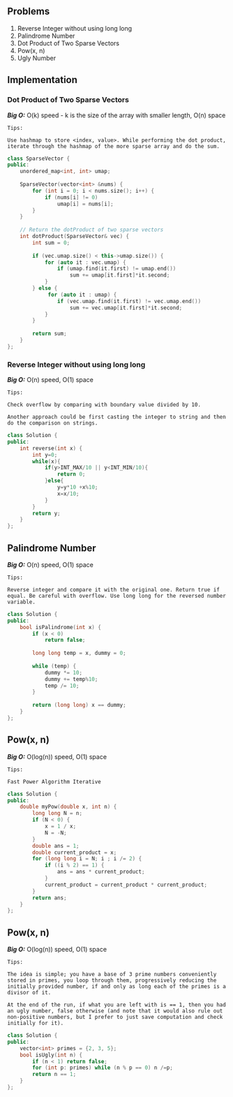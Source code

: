 ## Problems

1. Reverse Integer without using long long
2. Palindrome Number
3. Dot Product of Two Sparse Vectors
4. Pow(x, n)
5. Ugly Number


## Implementation
### **Dot Product of Two Sparse Vectors**

***Big O:*** O(k) speed - k is the size of the array with smaller length, O(n) space
```
Tips: 

Use hashmap to store <index, value>. While performing the dot product, iterate through the hashmap of the more sparse array and do the sum.
```
```c++
class SparseVector {
public:
    unordered_map<int, int> umap;
    
    SparseVector(vector<int> &nums) {
        for (int i = 0; i < nums.size(); i++) {
            if (nums[i] != 0)
                umap[i] = nums[i];
        }
    }
    
    // Return the dotProduct of two sparse vectors
    int dotProduct(SparseVector& vec) {
        int sum = 0;
        
        if (vec.umap.size() < this->umap.size()) {
            for (auto it : vec.umap) {
                if (umap.find(it.first) != umap.end())
                    sum += umap[it.first]*it.second;
            }
        } else {
             for (auto it : umap) {
                if (vec.umap.find(it.first) != vec.umap.end())
                    sum += vec.umap[it.first]*it.second;
            }
        }
        
        return sum;
    }
};

```

### **Reverse Integer without using long long**

***Big O:*** O(n) speed, O(1) space
```
Tips: 

Check overflow by comparing with boundary value divided by 10. 

Another approach could be first casting the integer to string and then do the comparison on strings.
```
```c++
class Solution {
public:
    int reverse(int x) {
        int y=0;
        while(x){
            if(y>INT_MAX/10 || y<INT_MIN/10){
                return 0;
            }else{
                y=y*10 +x%10;
                x=x/10;
            }
        }
        return y;
    }
};
```

## **Palindrome Number**

***Big O:*** O(n) speed, O(1) space
```
Tips: 

Reverse integer and compare it with the original one. Return true if equal. Be careful with overflow. Use long long for the reversed number variable.
```
```c++
class Solution {
public:
    bool isPalindrome(int x) {
        if (x < 0)
            return false;
        
        long long temp = x, dummy = 0;
        
        while (temp) {
            dummy *= 10;
            dummy += temp%10;
            temp /= 10;
        }
        
        return (long long) x == dummy;
    }
};
```

## **Pow(x, n)**

***Big O:*** O(log(n)) speed, O(1) space
```
Tips: 

Fast Power Algorithm Iterative
```
```c++
class Solution {
public:
    double myPow(double x, int n) {
        long long N = n;
        if (N < 0) {
            x = 1 / x;
            N = -N;
        }
        double ans = 1;
        double current_product = x;
        for (long long i = N; i ; i /= 2) {
            if ((i % 2) == 1) {
                ans = ans * current_product;
            }
            current_product = current_product * current_product;
        }
        return ans;
    }
};
```

## **Pow(x, n)**

***Big O:*** O(log(n)) speed, O(1) space
```
Tips: 

The idea is simple; you have a base of 3 prime numbers conveniently stored in primes, you loop through them, progressively reducing the initially provided number, if and only as long each of the primes is a divisor of it.

At the end of the run, if what you are left with is == 1, then you had an ugly number, false otherwise (and note that it would also rule out non-positive numbers, but I prefer to just save computation and check initially for it).
```
```c++
class Solution {
public:
    vector<int> primes = {2, 3, 5};
    bool isUgly(int n) {
        if (n < 1) return false;
        for (int p: primes) while (n % p == 0) n /=p;
        return n == 1;
    }
};
```